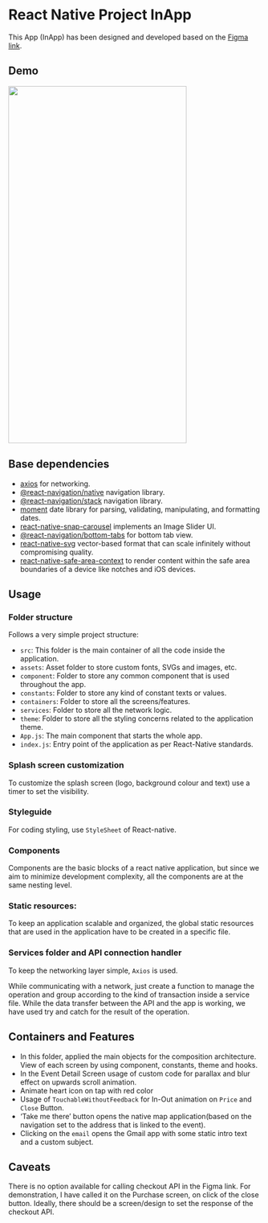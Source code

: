 # React Native Project InApp

This App (InApp) has been designed and developed based on the [Figma link](https://www.figma.com/file/GNUmBwk2x8Eq28KyvA4Y0v/Mobile-Dev-Test?node-id=3665%3A11).

## Demo

<img src="/demo/demo.gif" width="355" height="710"/>

## Base dependencies

- [axios](https://github.com/axios/axios) for networking.
- [@react-navigation/native](https://github.com/react-navigation/react-navigation) navigation library.
- [@react-navigation/stack](https://github.com/react-navigation/react-navigation) navigation library.
- [moment](https://github.com/moment/moment) date library for parsing, validating, manipulating, and formatting dates.
- [react-native-snap-carousel](https://github.com/meliorence/react-native-snap-carousel) implements an Image Slider UI.
- [@react-navigation/bottom-tabs](https://www.npmjs.com/package/@react-navigation/bottom-tabs) for bottom tab view.
- [react-native-svg](https://github.com/react-native-svg/react-native-svg) vector-based format that can scale infinitely without compromising quality.
- [react-native-safe-area-context](https://github.com/th3rdwave/react-native-safe-area-context) to render content within the safe area boundaries of a device like notches and iOS devices.

## Usage

### Folder structure

Follows a very simple project structure:

  - `src`: This folder is the main container of all the code inside the application.
  - `assets`: Asset folder to store custom fonts, SVGs and images, etc.
  - `component`: Folder to store any common component that is used throughout the app.
  - `constants`: Folder to store any kind of constant texts or values.
  - `containers`: Folder to store all the screens/features.
  - `services`: Folder to store all the network logic.
  - `theme`: Folder to store all the styling concerns related to the application theme.
  - `App.js`: The main component that starts the whole app.
  - `index.js`: Entry point of the application as per React-Native standards.

### Splash screen customization

To customize the splash screen (logo, background colour and text) use a timer to set the visibility.

### Styleguide

For coding styling, use `StyleSheet` of React-native.

### Components

Components are the basic blocks of a react native application, but since we aim to minimize development complexity, all the components are at the same nesting level.

### Static resources:

To keep an application scalable and organized, the global static resources that are used in the application have to be created in a specific file.

### Services folder and API connection handler

To keep the networking layer simple, `Axios` is used.

While communicating with a network, just create a function to manage the operation and group according to the kind of transaction inside a service file.
While the data transfer between the API and the app is working, we have used try and catch for the result of the operation.

## Containers and Features

- In this folder, applied the main objects for the composition architecture. View of each screen by using component, constants, theme and hooks.
- In the Event Detail Screen usage of custom code for parallax and blur effect on upwards scroll animation.
- Animate heart icon on tap with red color
- Usage of `TouchableWithoutFeedback` for In-Out animation on `Price` and `Close` Button.
- ‘Take me there’ button opens the native map application(based on the navigation set to the address that is linked to the event).
- Clicking on the `email` opens the Gmail app with some static intro text and a custom subject.

## Caveats
There is no option available for calling checkout API in the Figma link. For demonstration, I have called it on the Purchase screen, on click of the close button.
Ideally, there should be a screen/design to set the response of the checkout API.


